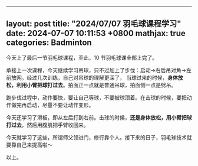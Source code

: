
---
layout: post
title: "2024/07/07 羽毛球课程学习"
date:  2024-07-07 10:11:53 +0800
mathjax: true
categories: Badminton
---

今天上了最后一节羽毛球课程，至此，10 节羽毛球课全部上完了。

承接上一次课程，今天继续学习吊球，只不过加上了步伐：启动->右后吊对角->左前放网。经过几次训练，自己对吊球的理解更深了，
当球过来的时候，**身体放松，利用小臂把球打过去**。拍面正一点就是普通吊球，拍面侧一点是劈吊。

跑步伐过程中，动作要快，要让自己等球，不要被球顶着。在击球的时候，要把动作做完再启动，尽量不要让动作变形。

今天还学习了滑板，即从左后打到右前。击球的时候，**还是身体放松，用小臂把球打过去**，然后用腹肌把手臂收回来。

今天就学习了这些，所谓师父领进门，修行靠个人。接下来的日子，羽毛球技术就要靠自己来提高啦～

以上。

